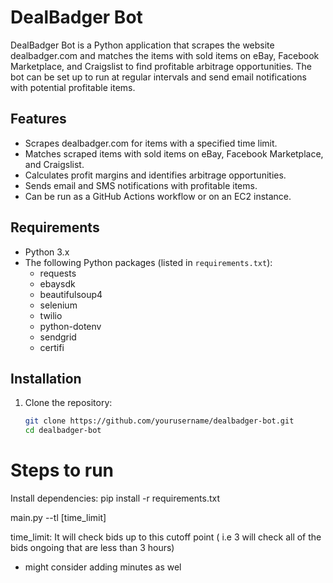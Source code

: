 # DealBadger Bot

DealBadger Bot is a Python application that scrapes the website dealbadger.com and matches the items with sold items on eBay, Facebook Marketplace, and Craigslist to find profitable arbitrage opportunities. The bot can be set up to run at regular intervals and send email notifications with potential profitable items.

## Features

- Scrapes dealbadger.com for items with a specified time limit.
- Matches scraped items with sold items on eBay, Facebook Marketplace, and Craigslist.
- Calculates profit margins and identifies arbitrage opportunities.
- Sends email and SMS notifications with profitable items.
- Can be run as a GitHub Actions workflow or on an EC2 instance.

## Requirements

- Python 3.x
- The following Python packages (listed in `requirements.txt`):
  - requests
  - ebaysdk
  - beautifulsoup4
  - selenium
  - twilio
  - python-dotenv
  - sendgrid
  - certifi

## Installation

1. Clone the repository:
   ```sh
   git clone https://github.com/yourusername/dealbadger-bot.git
   cd dealbadger-bot


# Steps to run

Install dependencies: pip install -r requirements.txt

main.py --tl [time_limit]

time_limit: It will check bids up to this cutoff point ( i.e 3 will check all of the bids ongoing that are less than 3 hours)
  - might consider adding minutes as wel
